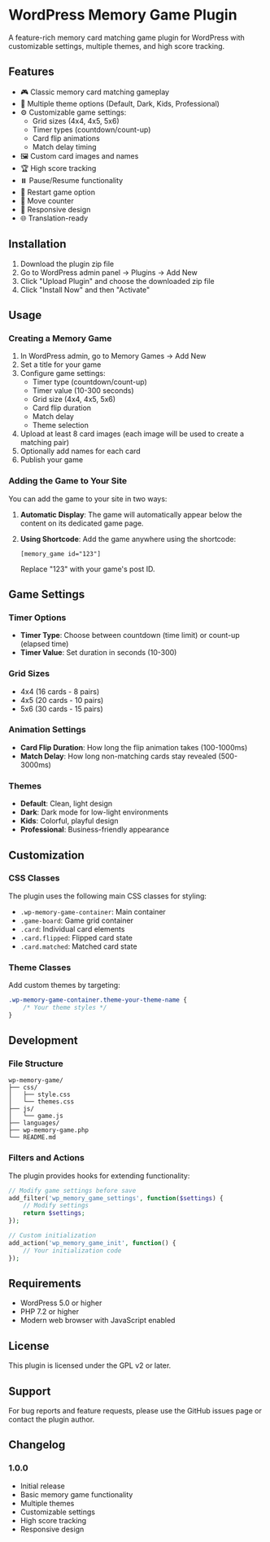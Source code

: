 # WordPress Memory Game Plugin

A feature-rich memory card matching game plugin for WordPress with customizable settings, multiple themes, and high score tracking.

## Features

- 🎮 Classic memory card matching gameplay
- 🎨 Multiple theme options (Default, Dark, Kids, Professional)
- ⚙️ Customizable game settings:
  - Grid sizes (4x4, 4x5, 5x6)
  - Timer types (countdown/count-up)
  - Card flip animations
  - Match delay timing
- 🖼️ Custom card images and names
- 🏆 High score tracking
- ⏸️ Pause/Resume functionality
- 🔄 Restart game option
- 🎯 Move counter
- 📱 Responsive design
- 🌐 Translation-ready

## Installation

1. Download the plugin zip file
2. Go to WordPress admin panel → Plugins → Add New
3. Click "Upload Plugin" and choose the downloaded zip file
4. Click "Install Now" and then "Activate"

## Usage

### Creating a Memory Game

1. In WordPress admin, go to Memory Games → Add New
2. Set a title for your game
3. Configure game settings:
   - Timer type (countdown/count-up)
   - Timer value (10-300 seconds)
   - Grid size (4x4, 4x5, 5x6)
   - Card flip duration
   - Match delay
   - Theme selection
4. Upload at least 8 card images (each image will be used to create a matching pair)
5. Optionally add names for each card
6. Publish your game

### Adding the Game to Your Site

You can add the game to your site in two ways:

1. **Automatic Display**: The game will automatically appear below the content on its dedicated game page.

2. **Using Shortcode**: Add the game anywhere using the shortcode:
   ```
   [memory_game id="123"]
   ```
   Replace "123" with your game's post ID.

## Game Settings

### Timer Options
- **Timer Type**: Choose between countdown (time limit) or count-up (elapsed time)
- **Timer Value**: Set duration in seconds (10-300)

### Grid Sizes
- 4x4 (16 cards - 8 pairs)
- 4x5 (20 cards - 10 pairs)
- 5x6 (30 cards - 15 pairs)

### Animation Settings
- **Card Flip Duration**: How long the flip animation takes (100-1000ms)
- **Match Delay**: How long non-matching cards stay revealed (500-3000ms)

### Themes
- **Default**: Clean, light design
- **Dark**: Dark mode for low-light environments
- **Kids**: Colorful, playful design
- **Professional**: Business-friendly appearance

## Customization

### CSS Classes
The plugin uses the following main CSS classes for styling:

- `.wp-memory-game-container`: Main container
- `.game-board`: Game grid container
- `.card`: Individual card elements
- `.card.flipped`: Flipped card state
- `.card.matched`: Matched card state

### Theme Classes
Add custom themes by targeting:
```css
.wp-memory-game-container.theme-your-theme-name {
    /* Your theme styles */
}
```

## Development

### File Structure
```
wp-memory-game/
├── css/
│   ├── style.css
│   └── themes.css
├── js/
│   └── game.js
├── languages/
├── wp-memory-game.php
└── README.md
```

### Filters and Actions
The plugin provides hooks for extending functionality:

```php
// Modify game settings before save
add_filter('wp_memory_game_settings', function($settings) {
    // Modify settings
    return $settings;
});

// Custom initialization
add_action('wp_memory_game_init', function() {
    // Your initialization code
});
```

## Requirements

- WordPress 5.0 or higher
- PHP 7.2 or higher
- Modern web browser with JavaScript enabled

## License

This plugin is licensed under the GPL v2 or later.

## Support

For bug reports and feature requests, please use the GitHub issues page or contact the plugin author.

## Changelog

### 1.0.0
- Initial release
- Basic memory game functionality
- Multiple themes
- Customizable settings
- High score tracking
- Responsive design